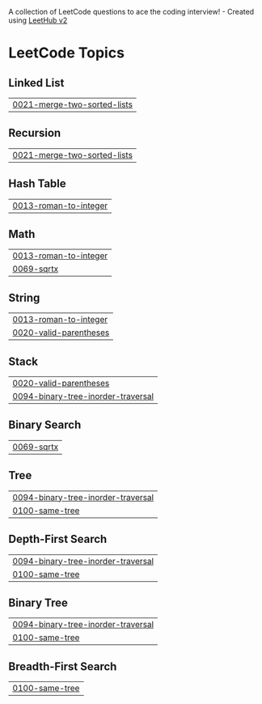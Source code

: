 A collection of LeetCode questions to ace the coding interview! - Created using [LeetHub v2](https://github.com/arunbhardwaj/LeetHub-2.0)
<!---LeetCode Topics Start-->
# LeetCode Topics
## Linked List
|  |
| ------- |
| [0021-merge-two-sorted-lists](https://github.com/jhalakbhandari/Leetcode_sol/tree/master/0021-merge-two-sorted-lists) |
## Recursion
|  |
| ------- |
| [0021-merge-two-sorted-lists](https://github.com/jhalakbhandari/Leetcode_sol/tree/master/0021-merge-two-sorted-lists) |
## Hash Table
|  |
| ------- |
| [0013-roman-to-integer](https://github.com/jhalakbhandari/Leetcode_sol/tree/master/0013-roman-to-integer) |
## Math
|  |
| ------- |
| [0013-roman-to-integer](https://github.com/jhalakbhandari/Leetcode_sol/tree/master/0013-roman-to-integer) |
| [0069-sqrtx](https://github.com/jhalakbhandari/Leetcode_sol/tree/master/0069-sqrtx) |
## String
|  |
| ------- |
| [0013-roman-to-integer](https://github.com/jhalakbhandari/Leetcode_sol/tree/master/0013-roman-to-integer) |
| [0020-valid-parentheses](https://github.com/jhalakbhandari/Leetcode_sol/tree/master/0020-valid-parentheses) |
## Stack
|  |
| ------- |
| [0020-valid-parentheses](https://github.com/jhalakbhandari/Leetcode_sol/tree/master/0020-valid-parentheses) |
| [0094-binary-tree-inorder-traversal](https://github.com/jhalakbhandari/Leetcode_sol/tree/master/0094-binary-tree-inorder-traversal) |
## Binary Search
|  |
| ------- |
| [0069-sqrtx](https://github.com/jhalakbhandari/Leetcode_sol/tree/master/0069-sqrtx) |
## Tree
|  |
| ------- |
| [0094-binary-tree-inorder-traversal](https://github.com/jhalakbhandari/Leetcode_sol/tree/master/0094-binary-tree-inorder-traversal) |
| [0100-same-tree](https://github.com/jhalakbhandari/Leetcode_sol/tree/master/0100-same-tree) |
## Depth-First Search
|  |
| ------- |
| [0094-binary-tree-inorder-traversal](https://github.com/jhalakbhandari/Leetcode_sol/tree/master/0094-binary-tree-inorder-traversal) |
| [0100-same-tree](https://github.com/jhalakbhandari/Leetcode_sol/tree/master/0100-same-tree) |
## Binary Tree
|  |
| ------- |
| [0094-binary-tree-inorder-traversal](https://github.com/jhalakbhandari/Leetcode_sol/tree/master/0094-binary-tree-inorder-traversal) |
| [0100-same-tree](https://github.com/jhalakbhandari/Leetcode_sol/tree/master/0100-same-tree) |
## Breadth-First Search
|  |
| ------- |
| [0100-same-tree](https://github.com/jhalakbhandari/Leetcode_sol/tree/master/0100-same-tree) |
<!---LeetCode Topics End-->